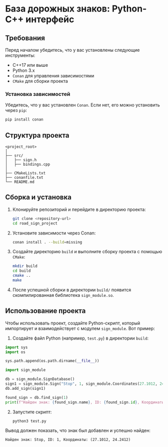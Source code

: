 # База дорожных знаков: Python-C++ интерфейс

## Требования

Перед началом убедитесь, что у вас установлены следующие инструменты:

- C++17 или выше
- Python 3.x
- `Conan` для управления зависимостями
- `CMake` для сборки проекта

### Установка зависимостей

Убедитесь, что у вас установлен `Conan`. Если нет, его можно установить через `pip`:

```bash
pip install conan
```

## Структура проекта

```plaintext
<project_root>
│
├── src/                      
│   ├── sign.h                
│   ├── bindings.cpp         
│
├── CMakeLists.txt            
├── conanfile.txt             
└── README.md                
```

## Сборка и установка

1. Клонируйте репозиторий и перейдите в директорию проекта:

   ```bash
   git clone <repository-url>
   cd road_sign_project
   ```

2. Установите зависимости через Conan:

   ```bash
   conan install . --build=missing
   ```

3. Создайте директорию `build` и выполните сборку проекта с помощью `CMake`:

   ```bash
   mkdir build
   cd build
   cmake ..
   make
   ```

4. После успешной сборки в директории `build/` появится скомпилированная библиотека `sign_module.so`.

## Использование проекта

Чтобы использовать проект, создайте Python-скрипт, который импортирует и взаимодействует с модулем `sign_module`. Вот пример:

1. Создайте файл Python (например, `test.py`) в директории `build`:

```python
import sys
import os

sys.path.append(os.path.dirname(__file__))

import sign_module

db = sign_module.SignDatabase()
sign1 = sign_module.Sign("Stop", 1, sign_module.Coordinates(27.1012, 24.2412))
db.add_sign(sign1)

found_sign = db.find_sign(1)
print(f"Найден знак: {found_sign.name}, ID: {found_sign.id}, Координаты: ({found_sign.coordinates.longitude}, {found_sign.coordinates.latitude})")
```

2. Запустите скрипт:

   ```bash
   python3 test.py
   ```

Вывод должен показать, что знак был добавлен и успешно найден:

```plaintext
Найден знак: Stop, ID: 1, Координаты: (27.1012, 24.2412)
```

